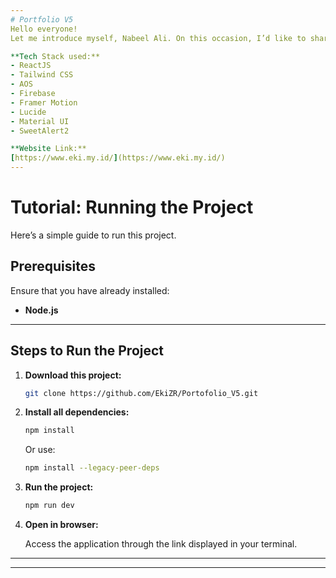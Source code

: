 ```yaml
---
# Portfolio V5
Hello everyone!
Let me introduce myself, Nabeel Ali. On this occasion, I’d like to share the portfolio website project that I’ve developed.

**Tech Stack used:**
- ReactJS
- Tailwind CSS
- AOS
- Firebase
- Framer Motion
- Lucide
- Material UI
- SweetAlert2

**Website Link:**
[https://www.eki.my.id/](https://www.eki.my.id/)
---
```


# Tutorial: Running the Project

Here’s a simple guide to run this project.

## Prerequisites

Ensure that you have already installed:

- **Node.js**

---

## Steps to Run the Project

1. **Download this project:**

   ```bash
   git clone https://github.com/EkiZR/Portofolio_V5.git
   ```

2. **Install all dependencies:**

   ```bash
   npm install
   ```

   Or use:

   ```bash
   npm install --legacy-peer-deps
   ```

3. **Run the project:**

   ```bash
   npm run dev
   ```

4. **Open in browser:**

   Access the application through the link displayed in your terminal.

---

---
